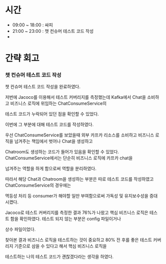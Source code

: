 # 시간
- 09:00 ~ 18:00 : 싸피
- 21:00 ~ 23:00 : 챗 컨슈머 테스트 코드 작성
-
# 간략 회고

### 챗 컨슈머 테스트 코드 작성

챗 컨슈머 테스트 코드 작성을 완료하였다.

저번에 Jacoco를 이용해서 테스트 커버리지를 측정했는데 Kafka에서 Chat을 소비하고 비즈니스 로직에 위임하는 ChatConsumeService의

테스트 코드가 누락되어 있던 점을 확인할 수 있었다.

이번에 그 부분에 대해 테스트 코드를 작성하였다.

우선 ChatConsumeService를 보았을때 외부 카프카 리소스를 소비하고 비즈니스 로직을 넘겨주는 책임에서 벗어나 Chat을 생성하고

Chatroom도 생성하는 코드가 들어가 있음을 확인할 수 있었다. ChatConsumeService에서는 단순히 비즈니스 로직에 카프카 chat을

넘겨주는 역할을 하게 함으로써 역할을 분리하였다.

따라서 해당 Chat과 Chatroom을 생성하는 부분은 따로 테스트 코드를 작성하였고 ChatConsumeService의 경우에는

멱등성 처리 등 consumer가 해야할 일만 부여함으로써 가독성 및 유지보수성을 증대시켰다.

Jacoco로 테스트 커버리지를 측정한 결과 76%가 나왔고 핵심 비즈니스 로직은 테스트 함을 확인하였다. 테스트 되지 않는 부분은 config 파일이거나

상수 파일이었다.

찾아본 결과 비즈니스 로직을 테스트하는 것이 중요하고 80% 전 후를 좋은 테스트 커버리지 기준으로 삼을 수 있다고 해서 핵심 비즈니스 로직을

테스트하는 나의 테스트 코드가 괜찮겠다라는 생각을 하였다.